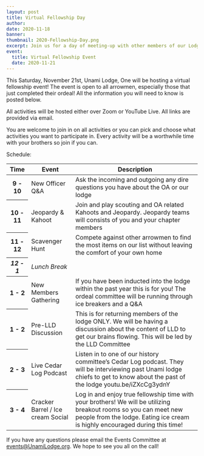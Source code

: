 ```yaml
---
layout: post
title: Virtual Fellowship Day
author:
date: 2020-11-18
banner:
thumbnail: 2020-Fellowship-Day.png
excerpt: Join us for a day of meeting-up with other members of our Lodge.
event:
  title: Virtual Fellowship Event
  date: 2020-11-21
---
```


This Saturday, November 21st, Unami Lodge, One will be hosting a virtual fellowship event! The event is open to all arrowmen, especially those that just completed their ordeal! All the information you will need to know is posted below.

All activities will be hosted either over Zoom or YouTube Live. All links are provided via email.

You are welcome to join in on all activities or you can pick and choose what activities you want to participate in. Every activity will be a worthwhile time with your brothers so join if you can.

Schedule:

<table class="table table-responsive">
  <thead>
    <tr>
      <th>Time</th>
      <th>Event</th>
      <th>Description</th>
    </tr>
  </thead>
  <tbody>
    <tr>
      <th class="text-nowrap">9 - 10</th>
      <td>New Officer Q&amp;A</td>
      <td>Ask the incoming and outgoing any dire questions you have about the OA or our lodge</td>
    </tr>
    <tr>
      <th class="text-nowrap">10 - 11</th>
      <td>Jeopardy &amp; Kahoot</td>
      <td>Join and play scouting and OA related Kahoots and Jeopardy. Jeopardy teams will consists of you and your chapter members</td>
    </tr>
    <tr>
      <th class="text-nowrap">11 - 12</th>
      <td>Scavenger Hunt</td>
      <td>Compete against other arrowmen to find the most items on our list without leaving the comfort of your own home</td>
    </tr>
    <tr>
      <th class="text-nowrap"><em>12 - 1</em></th>
      <td><em>Lunch Break</em></td>
      <td></td>
    </tr>
    <tr>
      <th class="text-nowrap">1 - 2</th>
      <td>New Members Gathering</td>
      <td>If you have been inducted into the lodge within the past year this is for you! The ordeal committee will be running through ice breakers and a Q&amp;A</td>
    </tr>
    <tr>
      <th class="text-nowrap">1 - 2</th>
      <td>Pre-LLD Discussion</td>
      <td>This is for returning members of the lodge ONLY. We will be having a discussion about the content of LLD to get our brains flowing. This will be led by the LLD Committee</td>
    </tr>
    <tr>
      <th class="text-nowrap">2 - 3</th>
      <td>Live Cedar Log Podcast</td>
      <td>Listen in to one of our history committee’s Cedar Log podcast. They will be interviewing past Unami lodge chiefs to get to know about the past of the lodge youtu.be/iZXcCg3ydnY</td>
    </tr>
    <tr>
      <th class="text-nowrap">3 - 4</th>
      <td>Cracker Barrel / Ice cream Social</td>
      <td>Log in and enjoy true fellowship time with your brothers! We will be utilizing breakout rooms so you can meet new people from the lodge. Eating ice cream is highly encouraged during this time!</td>
    </tr>
  </tbody>
</table>


If you have any questions please email the Events Committee at [events@UnamiLodge.org](/contact?recipient=events). We hope to see you all on the call!
